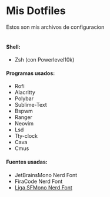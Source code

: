 # Mis Dotfiles

Estos son mis archivos de configuracion
<br><br>

#### Shell:
- Zsh (con Powerlevel10k)

#### Programas usados:
- Rofi 
- Alacritty
- Polybar
- Sublime-Text
- Bspwm
- Ranger
- Neovim
- Lsd
- Tty-clock
- Cava
- Cmus

#### Fuentes usadas:

- JetBrainsMono Nerd Font
- FiraCode Nerd Font
- [Liga SFMono Nerd Font](https://github.com/shaunsingh/SFMono-Nerd-Font-Ligaturized.git)


